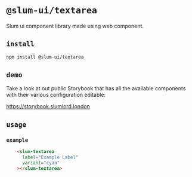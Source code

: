 # `@slum-ui/textarea`

Slum ui component library made using web component.

## `install`

```bash
npm install @slum-ui/textarea
```

## `demo`

Take a look at out public Storybook that has all the available components with their various configuration editable:

https://storybook.slumlord.london

## `usage`

### `example`
```html
    <slum-textarea
      label="Example Label"
      variant="cyan"
    ></slum-textarea>
```

